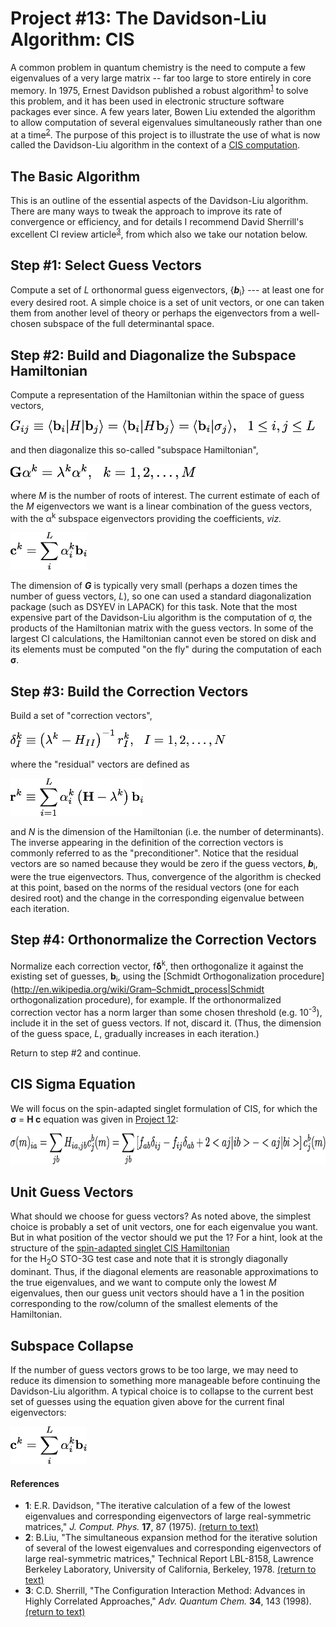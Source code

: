 # Project #13: The Davidson-Liu Algorithm: CIS

A common problem in quantum chemistry is the need to compute a few eigenvalues
of a very large matrix -- far too large to store entirely in core memory.  In
1975, Ernest Davidson published a robust algorithm<sup id="r1">[1](#f1)</sup>
to solve this problem, and it has been used in electronic structure
software packages ever since.  A few years later, Bowen Liu extended the
algorithm to allow computation of several eigenvalues simultaneously rather
than one at a time<sup id="r2">[2](#f2)</sup>. The
purpose of this project is to illustrate the use of what is now called the
Davidson-Liu algorithm in the context of a 
[CIS computation](../Project%2312).

## The Basic Algorithm

This is an outline of the essential aspects of the Davidson-Liu algorithm.
There are many ways to tweak the approach to improve its rate of convergence or
efficiency, and for details I recommend David Sherrill's excellent CI review
article<sup id="r3">[3](#f3)</sup>, from which also we take our notation below.

## Step #1: Select Guess Vectors

Compute a set of *L* orthonormal guess eigenvectors, {***b***<sub>i</sub>} ---
at least one for every desired root.  A simple choice is a set of unit vectors,
or one can taken them from another level of theory or perhaps the eigenvectors
from a well-chosen subspace of the full determinantal space.

## Step #2: Build and Diagonalize the Subspace Hamiltonian

Compute a representation of the Hamiltonian within the space of guess vectors,

<img src="./figures/guess-vector-hamiltonian.png" height="22.5">

and then diagonalize this so-called "subspace Hamiltonian",

<img src="./figures/diag-subspace-hamiltonian.png" height="25">

where *M* is the number of roots of interest. The current estimate of each of
the *M* eigenvectors we want is a linear combination of the guess vectors,
with the &alpha;<sup>k</sup> subspace eigenvectors providing the
coefficients, *viz.*

<img src="./figures/coefficients.png" height="60">

The dimension of ***G*** is typically very small (perhaps a dozen times the
number of guess vectors, *L*), so one can used a standard diagonalization
package (such as DSYEV in LAPACK) for this task.  Note that the most expensive
part of the Davidson-Liu algorithm is the computation of &sigma;,
the products of the Hamiltonian matrix with the guess vectors.  In some of the
largest CI calculations, the Hamiltonian cannot even be stored on disk and its
elements must be computed "on the fly" during the computation of each
<b>&sigma;</b>.

## Step #3: Build the Correction Vectors

Build a set of "correction vectors",

<img src="./figures/correction-vectors.png" height="30">

where the "residual" vectors are defined as

<img src="./figures/residual-vectors.png" height="60">

and *N* is the dimension of the Hamiltonian (i.e. the number of determinants).
The inverse appearing in the definition of the correction vectors is commonly
referred to as the "preconditioner". Notice that the residual vectors are so
named because they would be zero if the guess vectors, ***b***<sub>i</sub>,
were the true eigenvectors.  Thus, convergence of the algorithm is checked at
this point, based on the norms of the residual vectors (one for each desired
root) and the change in the corresponding eigenvalue between each iteration.
## Step #4: Orthonormalize the Correction Vectors

Normalize each correction vector, f<b>&delta;</b><sup>k</sup>, 
then orthogonalize it against the existing set of guesses, **b**<sub>i</sub>, 
using the [Schmidt Orthogonalization procedure](http://en.wikipedia.org/wiki/Gram–Schmidt_process|Schmidt orthogonalization procedure),
for example.  If the orthonormalized correction vector has a norm larger than some chosen threshold (e.g. 10<sup>-3</sup>), 
include it in the set of guess vectors.  If not, discard it.  (Thus, the dimension of the guess space, *L*, gradually increases in each iteration.)

Return to step #2 and continue.

## CIS Sigma Equation

We will focus on the spin-adapted singlet formulation of CIS, 
for which the <b>&sigma;</b> = <b>H c</b> equation was given in 
[Project 12](../Project%2312):

<img src="./figures/spin-adapted-cis-eqn.png" height="50">

## Unit Guess Vectors

What should we choose for guess vectors?  As noted above, the simplest choice
is probably a set of unit vectors, one for each eigenvalue you want.  But in
what position of the vector should we put the 1?  For a hint, look at the
structure of the [spin-adapted singlet CIS Hamiltonian](../Project%2312/hints/hint2.md)  
for the H<sub>2</sub>O STO-3G test case and note that it is
strongly diagonally dominant.  Thus, if the diagonal elements are reasonable
approximations to the true eigenvalues, and we want to compute only the lowest
*M* eigenvalues, then our guess unit vectors should have a 1 in the position
corresponding to the row/column of the smallest elements of the Hamiltonian.

## Subspace Collapse

If the number of guess vectors grows to be too large, we may need to reduce its
dimension to something more manageable before continuing the Davidson-Liu
algorithm.  A typical choice is to collapse to the current best set of guesses
using the equation given above for the current final eigenvectors:

<img src="./figures/final-eigenvectors.png" height="60">

#### References
 - <b id="f1">1</b>: E.R. Davidson, "The iterative calculation of a few of the lowest eigenvalues and corresponding eigenvectors of large real-symmetric matrices," *J. Comput. Phys.* **17**, 87 (1975). [(return to text)](#r1)
 - <b id="f2">2</b>: B.Liu, "The simultaneous expansion method for the iterative solution of several of the lowest eigenvalues and corresponding eigenvectors of large real-symmetric matrices," Technical Report LBL-8158, Lawrence Berkeley Laboratory, University of California, Berkeley, 1978. [(return to text)](#r2)
 - <b id="f3">3</b>: C.D. Sherrill, "The Configuration Interaction Method: Advances in Highly Correlated Approaches," *Adv. Quantum Chem.* **34**, 143 (1998). [(return to text)](#r3)
